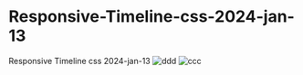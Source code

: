 # Responsive-Timeline-css-2024-jan-13
Responsive Timeline css 2024-jan-13
![ddd](https://github.com/ravinath93/Responsive-Timeline-css-2024-jan-13/assets/143611757/eb40728c-783e-4f53-9de8-865685494dc1)
![ccc](https://github.com/ravinath93/Responsive-Timeline-css-2024-jan-13/assets/143611757/5df6ddc2-b1be-42b5-a001-309e622f6952)
